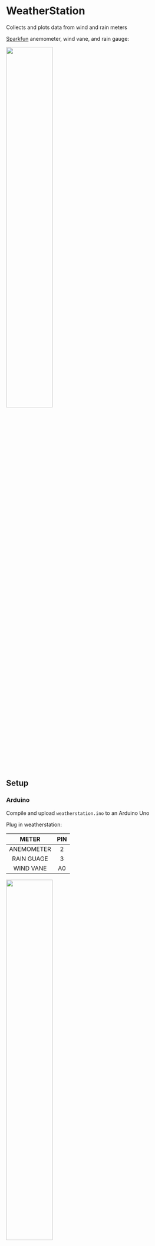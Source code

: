# WeatherStation

Collects and plots data from wind and rain meters

[Sparkfun](https://www.sparkfun.com/products/8942) anemometer, wind vane, and rain gauge:

<img src="https://cloud.githubusercontent.com/assets/12681652/18228111/c9565408-71f2-11e6-955f-e147b627a379.jpg" width="50%">

## Setup

### Arduino

Compile and upload `weatherstation.ino` to an Arduino Uno

Plug in weatherstation:

| METER | PIN |
| :---: | :---: |
| ANEMOMETER | 2 |
| RAIN GUAGE | 3 |
| WIND VANE | A0 |

<img src="https://cloud.githubusercontent.com/assets/12681652/18228412/646dfdf2-7201-11e6-801d-6cbc37090e33.png" width="50%">

Also, see [additional documentation](#additional-documentation).

### Set up data collection

On Raspbian (Raspberry Pi):

```
sudo apt-get install python-numpy python-matplotlib python-serial
git clone https://github.com/gabrielburnworth/WeatherStation
cd WeatherStation
bash setup.sh
```

Will prompt you to calibrate the wind vane by aligning it with North.
Once done, it will:

1. Start data collection by running `weatherstation_data_collection.py`

2. Create cronjob to plot the data every day at 12:01 AM

## Data Collection

Serial output: `WS WD R: 0.00 0.00 0.00`

**W**ind-**S**peed(mph) **W**ind-**D**irection(v) **R**ainfall(in/hr)

Data is stored in a pickled numpy array

[[time(sec) wind-speed(mph) wind-direction(v) rainfall(in/hr)] ...]

Plots:

* Wind radar plot
* Rainfall and wind details

## Example Plots

Wind speed and direction radar plot:

<img src="https://cloud.githubusercontent.com/assets/12681652/18228113/e2e2e38c-71f2-11e6-8f55-53473b7af497.png" width="50%">

Rainfall and wind detail plots:

<img src="https://cloud.githubusercontent.com/assets/12681652/18228112/e2d878fc-71f2-11e6-8f02-3b6f455fa1e2.png" width="50%">

## Additional Documentation

[Sensor details (PDF)](http://www.sparkfun.com/datasheets/Sensors/Weather/Weather%20Sensor%20Assembly..pdf) from Sparkfun

###### Wind Vane diagram:

<img src="https://cloud.githubusercontent.com/assets/12681652/18228110/c9564b48-71f2-11e6-9ef2-b15ed961d5e0.png" width="50%">

###### Interrupt pins used:

| METER | PIN | INTERRUPT |
| :---: | :---: | :---: |
| ANEMOMETER | 2 | 0 |
| RAIN GUAGE | 3 | 1 |
